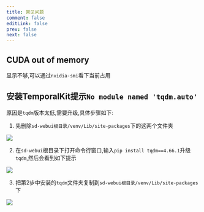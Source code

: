 ```yaml
---
title: 常见问题
comment: false
editLink: false
prev: false
next: false
---
```


## CUDA out of memory
显示不够,可以通过`nvidia-smi`看下当前占用

## 安装TemporalKit提示`No module named 'tqdm.auto'`

原因是`tqdm`版本太低,需要升级,具体步骤如下:

1. 先删除`sd-webui根目录/venv/Lib/site-packages`下的这两个文件夹

![](https://cdn.jsdelivr.net/gh/hhypygy/picx-images-hosting@master/img_4.77dbplmgrb.webp)

2. 在`sd-webui`根目录下打开命令行窗口,输入`pip install tqdm==4.66.1`升级`tqdm`,然后会看到如下提示

![](https://cdn.jsdelivr.net/gh/hhypygy/picx-images-hosting@master/img_5.lvhykjlq7.webp)

3. 把第2步中安装的`tqdm`文件夹复制到`sd-webui根目录/venv/Lib/site-packages`下

![](https://cdn.jsdelivr.net/gh/hhypygy/picx-images-hosting@master/img_4.77dbplmgrb.webp)
